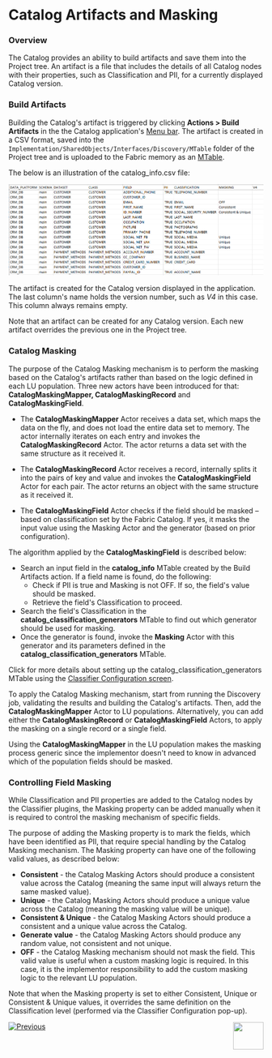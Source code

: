 <web>

# Catalog Artifacts and Masking

### Overview

The Catalog provides an ability to build artifacts and save them into the Project tree. An artifact is a file that includes the details of all Catalog nodes with their properties, such as Classification and PII, for a currently displayed Catalog version. 

### Build Artifacts

Building the Catalog's artifact is triggered by clicking **Actions > Build Artifacts** in the the Catalog application's [Menu bar](05_catalog_app.md#menu-bar). The artifact is created in a CSV format, saved into the ```Implementation/SharedObjects/Interfaces/Discovery/MTable``` folder of the Project tree and is uploaded to the Fabric memory as an [MTable](/articles/09_translations/06_mtables_overview.md).

The below is an illustration of the catalog_info.csv file:

<img src="images/catalog_info_mtable.png" style="zoom:75%;" />

The artifact is created for the Catalog version displayed in the application. The last column's name holds the version number, such as *V4* in this case. This column always remains empty. 

Note that an artifact can be created for any Catalog version. Each new artifact overrides the previous one in the Project tree.

### Catalog Masking

The purpose of the Catalog Masking mechanism is to perform the masking based on the Catalog's artifacts rather than based on the logic defined in each LU population. Three new actors have been introduced for that: **CatalogMaskingMapper, CatalogMaskingRecord** and **CatalogMaskingField**.

* The **CatalogMaskingMapper** Actor receives a data set, which maps the data on the fly, and does not load the entire data set to memory. The actor internally iterates on each entry and invokes the **CatalogMaskingRecord** Actor. The actor returns a data set with the same structure as it received it.

* The **CatalogMaskingRecord** Actor receives a record, internally splits it into the pairs of key and value and invokes the **CatalogMaskingField** Actor for each pair. The actor returns an object with the same structure as it received it. 

* The **CatalogMaskingField** Actor checks if the field should be masked – based on classification set by the Fabric Catalog. If yes, it masks the input value using the Masking Actor and the generator (based on prior configuration).

The algorithm applied by the **CatalogMaskingField** is described below:

* Search an input field in the **catalog_info** MTable created by the Build Artifacts action. If a field name is found, do the following:
  * Check if PII is true and Masking is not OFF. If so, the field's value should be masked. 
  * Retrieve the field's Classification to proceed.
* Search the field's Classification in the **catalog_classification_generators** MTable to find out which generator should be used for masking.
* Once the generator is found, invoke the **Masking** Actor with this generator and its parameters defined in the **catalog_classification_generators** MTable.

Click for more details about setting up the catalog_classification_generators MTable using the [Classifier Configuration screen](05_catalog_app.md#classifier-configuration).

To apply the Catalog Masking mechanism, start from running the Discovery job, validating the results and building the Catalog's artifacts. Then, add the **CatalogMaskingMapper** Actor to LU populations. Alternatively, you can add either the **CatalogMaskingRecord** or **CatalogMaskingField** Actors, to apply the masking on a single record or a single field. 

Using the **CatalogMaskingMapper** in the LU population makes the masking process generic since the implementor doesn't need to know in advanced which of the population fields should be masked. 

### Controlling Field Masking

While Classification and PII properties are added to the Catalog nodes by the Classifier plugins, the Masking property can be added manually when it is required to control the masking mechanism of specific fields. 

The purpose of adding the Masking property is to mark the fields, which have been identified as PII, that require special handling by the Catalog Masking mechanism. The Masking property can have one of the following valid values, as described below: 

* **Consistent** - the Catalog Masking Actors should produce a consistent value across the Catalog (meaning the same input will always return the same masked value).
* **Unique** - the Catalog Masking Actors should produce a unique value across the Catalog (meaning the masking value will be unique).
* **Consistent & Unique** - the Catalog Masking Actors should produce a consistent and a unique value across the Catalog.
* **Generate value** - the Catalog Masking Actors should produce any random value, not consistent and not unique. 
* **OFF** - the Catalog Masking mechanism should not mask the field. This valid value is useful when a custom masking logic is required. In this case, it is the implementor responsibility to add the custom masking logic to the relevant LU population.

Note that when the Masking property is set to either Consistent, Unique or Consistent & Unique values, it overrides the same definition on the Classification level (performed via the Classifier Configuration pop-up).



[![Previous](/articles/images/Previous.png)](08_search_catalog.md)[<img align="right" width="60" height="54" src="/articles/images/Next.png">](10_catalog_APIs.md) 

</web>





